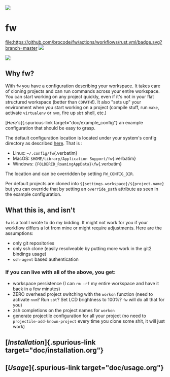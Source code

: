 ![](./logo/fw_rgb.png)

# fw

[<file:https://github.com/brocode/fw/actions/workflows/rust.yml/badge.svg?branch=master>](https://github.com/brocode/fw/blob/nested-values/.github/workflows/rust.yml)
[![](https://img.shields.io/crates/v/fw.svg)](https://crates.io/crates/fw)

[![](https://asciinema.org/a/222856.png)](https://asciinema.org/a/222856)

## Why fw?

With `fw` you have a configuration describing your workspace. It takes
care of cloning projects and can run commands across your entire
workspace. You can start working on any project quickly, even if it\'s
not in your flat structured workspace (better than `CDPATH`!). It also
\"sets up\" your environment when you start working on a project
(compile stuff, run `make`, activate `virtualenv` or `nvm`, fire up
`sbt` shell, etc.)

[*Here\'s*]{.spurious-link target="doc/example_config"} an example
configuration that should be easy to grasp.

The default configuration location is located under your system\'s
config directory as described
[here](https://docs.rs/dirs/3.0.2/dirs/fn.config_dir.html). That is :

-   Linux: `~/.config/fw`{.verbatim}
-   MacOS: `$HOME/Library/Application Support/fw`{.verbatim}
-   Windows: `{FOLDERID_RoamingAppData}\fw`{.verbatim}

The location and can be overridden by setting `FW_CONFIG_DIR`.

Per default projects are cloned into
`${settings.workspace}/${project.name}` but you can override that by
setting an `override_path` attribute as seen in the example
configuration.

## What this is, and isn\'t

`fw` is a tool I wrote to do my bidding. It might not work for you if
your workflow differs a lot from mine or might require adjustments. Here
are the assumptions:

-   only git repositories
-   only ssh clone (easily resolveable by putting more work in the git2
    bindings usage)
-   `ssh-agent` based authentication

### If you can live with all of the above, you get:

-   workspace persistence (I can `rm -rf` my entire workspace and have
    it back in a few minutes)
-   ZERO overhead project switching with the `workon` function (need to
    activate `nvm`? Run `sbt`? Set LCD brightness to 100%? `fw` will do
    all that for you)
-   zsh completions on the project names for `workon`
-   generate projectile configuration for all your project (no need to
    `projectile-add-known-project` every time you clone some shit, it
    will just work)


## [*Installation*]{.spurious-link target="doc/installation.org"}

## [*Usage*]{.spurious-link target="doc/usage.org"}
